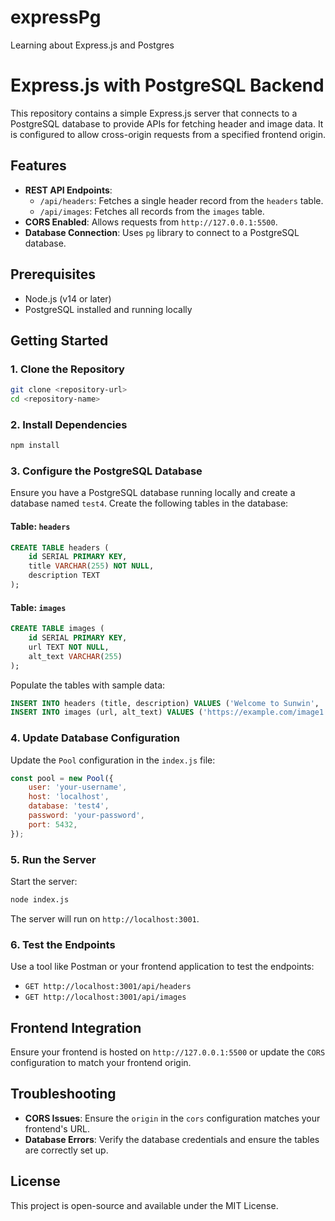 # expressPg
Learning about Express.js and Postgres
# Express.js with PostgreSQL Backend

This repository contains a simple Express.js server that connects to a PostgreSQL database to provide APIs for fetching header and image data. It is configured to allow cross-origin requests from a specified frontend origin.

## Features
- **REST API Endpoints**:
  - `/api/headers`: Fetches a single header record from the `headers` table.
  - `/api/images`: Fetches all records from the `images` table.
- **CORS Enabled**: Allows requests from `http://127.0.0.1:5500`.
- **Database Connection**: Uses `pg` library to connect to a PostgreSQL database.

## Prerequisites
- Node.js (v14 or later)
- PostgreSQL installed and running locally

## Getting Started

### 1. Clone the Repository
```bash
git clone <repository-url>
cd <repository-name>
```

### 2. Install Dependencies
```bash
npm install
```

### 3. Configure the PostgreSQL Database
Ensure you have a PostgreSQL database running locally and create a database named `test4`. Create the following tables in the database:

#### Table: `headers`
```sql
CREATE TABLE headers (
    id SERIAL PRIMARY KEY,
    title VARCHAR(255) NOT NULL,
    description TEXT
);
```

#### Table: `images`
```sql
CREATE TABLE images (
    id SERIAL PRIMARY KEY,
    url TEXT NOT NULL,
    alt_text VARCHAR(255)
);
```

Populate the tables with sample data:
```sql
INSERT INTO headers (title, description) VALUES ('Welcome to Sunwin', 'Your trusted security partner');
INSERT INTO images (url, alt_text) VALUES ('https://example.com/image1.png', 'Sample Image 1');
```

### 4. Update Database Configuration
Update the `Pool` configuration in the `index.js` file:
```javascript
const pool = new Pool({
    user: 'your-username',
    host: 'localhost',
    database: 'test4',
    password: 'your-password',
    port: 5432,
});
```

### 5. Run the Server
Start the server:
```bash
node index.js
```

The server will run on `http://localhost:3001`.

### 6. Test the Endpoints
Use a tool like Postman or your frontend application to test the endpoints:
- `GET http://localhost:3001/api/headers`
- `GET http://localhost:3001/api/images`

## Frontend Integration
Ensure your frontend is hosted on `http://127.0.0.1:5500` or update the `CORS` configuration to match your frontend origin.

## Troubleshooting
- **CORS Issues**: Ensure the `origin` in the `cors` configuration matches your frontend's URL.
- **Database Errors**: Verify the database credentials and ensure the tables are correctly set up.

## License
This project is open-source and available under the MIT License.

